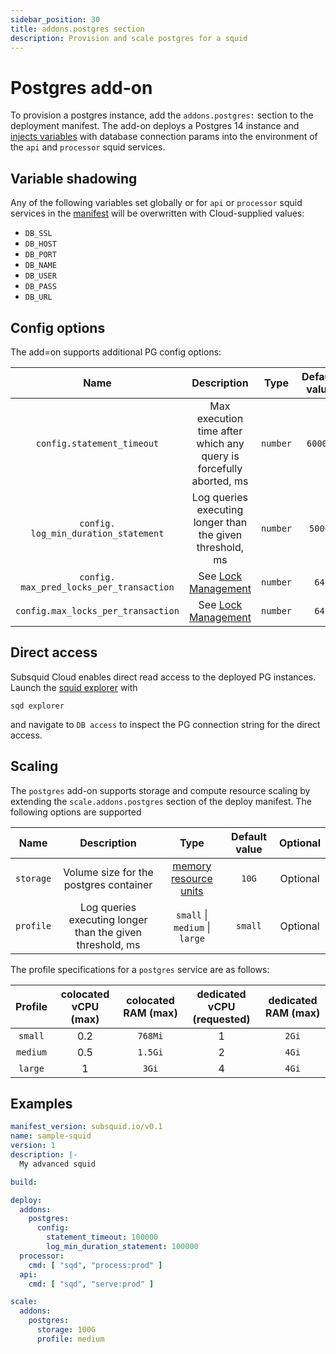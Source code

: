 ```yaml
---
sidebar_position: 30
title: addons.postgres section
description: Provision and scale postgres for a squid
---
```


# Postgres add-on

To provision a postgres instance, add the `addons.postgres:` section to the deployment manifest. The add-on deploys a Postgres 14 instance and [injects variables](#variable-shadowing) with database connection params into the environment of the `api` and `processor` squid services.

## Variable shadowing

Any of the following variables set globally or for `api` or `processor` squid services in the [manifest](/cloud/reference/manifest) will be overwritten with Cloud-supplied values:
 * `DB_SSL`
 * `DB_HOST`
 * `DB_PORT`
 * `DB_NAME`
 * `DB_USER`
 * `DB_PASS`
 * `DB_URL`

## Config options

The add=on supports additional PG config options:

| Name                                 | Description                                                            | Type      | Default value  | Optional   |  
|:------------------------------------:|:----------------------------------------------------------------------:|:---------:|:--------------:|:----------:|
| `config.statement_timeout`           | Max execution time after which any query is forcefully aborted, ms     |  `number` | `60000`        |   Optional     |
| `config.` `log_min_duration_statement`  | Log queries executing longer than the given threshold, ms              |  `number` |`5000`          |   Optional     |
| `config.` `max_pred_locks_per_transaction` | See [Lock Management](https://www.postgresql.org/docs/15/runtime-config-locks.html#GUC-MAX-PRED-LOCKS-PER-TRANSACTION) | `number` | `64` | Optional |
| `config.max_locks_per_transaction` | See [Lock Management](https://www.postgresql.org/docs/15/runtime-config-locks.html#GUC-MAX-LOCKS-PER-TRANSACTION) | `number` | `64` | Optional |

## Direct access

Subsquid Cloud enables direct read access to the deployed PG instances. Launch the [squid explorer](/squid-cli/explorer) with
```
sqd explorer
```
and navigate to `DB access` to inspect the PG connection string for the direct access. 

## Scaling

The `postgres` add-on supports storage and compute resource scaling by extending the `scale.addons.postgres` section of the deploy manifest. The following options are supported

| Name        | Description  | Type      |Default value  | Optional   |  
|:-----------:|:------------:|:---------:|:--------------:|:----------:|
| `storage`           | Volume size for the postgres container  |  [memory resource units](https://kubernetes.io/docs/concepts/configuration/manage-resources-containers/#meaning-of-memory) | `10G`        |   Optional     |
| `profile`  | Log queries executing longer than the given threshold, ms              |  `small` \| `medium` \| `large` |`small`          |   Optional     |

The profile specifications for a `postgres` service are as follows:

| Profile | colocated vCPU (max) | colocated RAM (max) | dedicated vCPU (requested) | dedicated RAM (max) |
|:----:|:----:|:-------:|:-----:|:------:|
|`small`| 0.2 | `768Mi` | 1 | `2Gi` |
| `medium`| 0.5 | `1.5Gi` | 2 | `4Gi` |
| `large` | 1 | `3Gi`| 4 | `4Gi` |


## Examples

```yaml
manifest_version: subsquid.io/v0.1
name: sample-squid
version: 1
description: |-
  My advanced squid 

build: 

deploy:
  addons:
    postgres: 
      config:
        statement_timeout: 100000
        log_min_duration_statement: 100000
  processor:
    cmd: [ "sqd", "process:prod" ]
  api:
    cmd: [ "sqd", "serve:prod" ]

scale:
  addons:
    postgres:
      storage: 100G
      profile: medium
```

